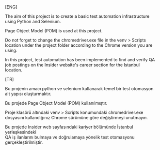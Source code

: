 [ENG]

The aim of this project is to create a basic test automation infrastructure using Python and Selenium.

Page Object Model (POM) is used at this project.

Do not forget to change the chromedriver.exe file in the venv > Scripts location under the project folder according to the Chrome version you are using.

In this project, test automation has been implemented to find and verify QA job postings on the Insider website's career section for the Istanbul location.

[TR]

Bu projenin amacı python ve selenium kullanarak temel bir test otomasyon alt yapısı oluşturmaktır.

Bu projede Page Object Model (POM) kullanılmıştır.

Proje klasörü altındaki venv > Scripts konumundaki chromedriver.exe dosyasını kullandığınız Chrome sürümüne göre değiştirmeyi unutmayın.

Bu projede Insider web sayfasındaki kariyer bölümünde İstanbul yerleşkesindeki \
QA iş ilanlarını bulmaya ve doğrulamaya yönelik test otomasyonu gerçekleştirilmiştir.
